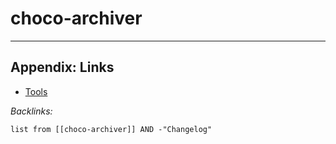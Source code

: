 # choco-archiver

---

## Appendix: Links

* [Tools](../../../Tools.md)

*Backlinks:*

````dataview
list from [[choco-archiver]] AND -"Changelog"
````
